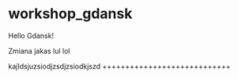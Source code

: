 # workshop_gdansk
Hello Gdansk!


Zmiana jakas lul lol 


kajIdsjuzsiodjzsdjzsiodkjszd
++++++++++++++++++++++++++++